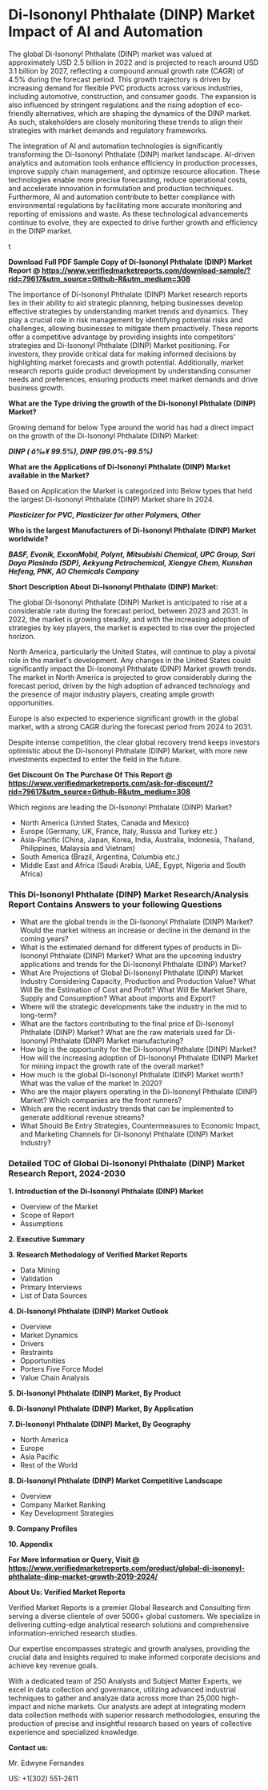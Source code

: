 <meta name="title" content="Global Di-Isononyl Phthalate (DINP) Market Impact of AI and Automation"><meta name="description" content="The global Di-Isononyl Phthalate (DINP) market was valued at approximately USD 2.5 billion in 2022 and is projected to reach around USD 3.1 billion by 2027, reflecting"><meta name="title" content="Di-Isononyl Phthalate (DINP) Market Size, Share, Scope, Trends, Growth, Opportunities, Analysis, Forecast"><h1>Di-Isononyl Phthalate (DINP) Market Impact of AI and Automation</h1><p>The global Di-Isononyl Phthalate (DINP) market was valued at approximately USD 2.5 billion in 2022 and is projected to reach around USD 3.1 billion by 2027, reflecting a compound annual growth rate (CAGR) of 4.5% during the forecast period. This growth trajectory is driven by increasing demand for flexible PVC products across various industries, including automotive, construction, and consumer goods. The expansion is also influenced by stringent regulations and the rising adoption of eco-friendly alternatives, which are shaping the dynamics of the DINP market. As such, stakeholders are closely monitoring these trends to align their strategies with market demands and regulatory frameworks.</p><p>The integration of AI and automation technologies is significantly transforming the Di-Isononyl Phthalate (DINP) market landscape. AI-driven analytics and automation tools enhance efficiency in production processes, improve supply chain management, and optimize resource allocation. These technologies enable more precise forecasting, reduce operational costs, and accelerate innovation in formulation and production techniques. Furthermore, AI and automation contribute to better compliance with environmental regulations by facilitating more accurate monitoring and reporting of emissions and waste. As these technological advancements continue to evolve, they are expected to drive further growth and efficiency in the DINP market.</p>t</p><p id="" class=""><strong>Download Full PDF Sample Copy of Di-Isononyl Phthalate (DINP) Market Report @ <a href="https://www.verifiedmarketreports.com/download-sample/?rid=79617&utm_source=Github-R&utm_medium=308" target="_blank">https://www.verifiedmarketreports.com/download-sample/?rid=79617&utm_source=Github-R&utm_medium=308</a></strong></p><p>The importance of&nbsp;Di-Isononyl Phthalate (DINP) Market research reports lies in their ability to aid strategic planning, helping businesses develop effective strategies by understanding market trends and dynamics. They play a crucial role in risk management by identifying potential risks and challenges, allowing businesses to mitigate them proactively. These reports offer a competitive advantage by providing insights into competitors' strategies and Di-Isononyl Phthalate (DINP) Market positioning. For investors, they provide critical data for making informed decisions by highlighting market forecasts and growth potential. Additionally, market research reports guide product development by understanding consumer needs and preferences, ensuring products meet market demands and drive business growth.</p><p><strong>What are the&nbsp;Type driving the growth of the Di-Isononyl Phthalate (DINP) Market?</strong></p><p id="" class="">Growing demand for below Type around the world has had a direct impact on the growth of the Di-Isononyl Phthalate (DINP) Market:</p><em><strong>DINP ( â‰¥ 99.5%), DINP (99.0%-99.5%)</strong></em></p><strong>What are the&nbsp;Applications&nbsp;of Di-Isononyl Phthalate (DINP) Market available in the Market?</strong></p><p id="" class="">Based on Application the Market is categorized into Below types that held the largest Di-Isononyl Phthalate (DINP) Market share In 2024.</p><em><strong>Plasticizer for PVC, Plasticizer for other Polymers, Other</strong></em></p><strong>Who is the largest Manufacturers of Di-Isononyl Phthalate (DINP) Market worldwide?</strong></p><p><em><strong>BASF, Evonik, ExxonMobil, Polynt, Mitsubishi Chemical, UPC Group, Sari Daya Plasindo (SDP), Aekyung Petrochemical, Xiongye Chem, Kunshan Hefeng, PNK, AO Chemicals Company</strong></em></p><p id="" class=""><strong>Short Description About Di-Isononyl Phthalate (DINP) Market:</strong></p><p>The global Di-Isononyl Phthalate (DINP) Market is anticipated to rise at a considerable rate during the forecast period, between 2023 and 2031. In 2022, the market is growing steadily, and with the increasing adoption of strategies by key players, the market is expected to rise over the projected horizon.</p><p>North America, particularly the United States, will continue to play a pivotal role in the market's development. Any changes in the United States could significantly impact the Di-Isononyl Phthalate (DINP) Market growth trends. The market in North America is projected to grow considerably during the forecast period, driven by the high adoption of advanced technology and the presence of major industry players, creating ample growth opportunities.</p><p>Europe is also expected to experience significant growth in the global market, with a strong CAGR during the forecast period from 2024 to 2031.</p><p>Despite intense competition, the clear global recovery trend keeps investors optimistic about the Di-Isononyl Phthalate (DINP) Market, with more new investments expected to enter the field in the future.</p><p id="" class=""><strong>Get Discount On The Purchase Of This Report @ <a href="https://www.verifiedmarketreports.com/ask-for-discount/?rid=79617&utm_source=Github-R&utm_medium=308" target="_blank">https://www.verifiedmarketreports.com/ask-for-discount/?rid=79617&utm_source=Github-R&utm_medium=308</a></strong></p>Which regions are leading the Di-Isononyl Phthalate (DINP) Market?</p><ul><li>North America (United States, Canada and Mexico)</li><li>Europe (Germany, UK, France, Italy, Russia and Turkey etc.)</li><li>Asia-Pacific (China, Japan, Korea, India, Australia, Indonesia, Thailand, Philippines, Malaysia and Vietnam)</li><li>South America (Brazil, Argentina, Columbia etc.)</li><li>Middle East and Africa (Saudi Arabia, UAE, Egypt, Nigeria and South Africa)</li></ul><h3 id="" class="">This Di-Isononyl Phthalate (DINP) Market Research/Analysis Report Contains Answers to your following Questions</h3><ul><li>What are the global trends in the Di-Isononyl Phthalate (DINP) Market? Would the market witness an increase or decline in the demand in the coming years?</li><li>What is the estimated demand for different types of products in Di-Isononyl Phthalate (DINP) Market? What are the upcoming industry applications and trends for the Di-Isononyl Phthalate (DINP) Market?</li><li>What Are Projections of Global Di-Isononyl Phthalate (DINP) Market Industry Considering Capacity, Production and Production Value? What Will Be the Estimation of Cost and Profit? What Will Be Market Share, Supply and Consumption? What about imports and Export?</li><li>Where will the strategic developments take the industry in the mid to long-term?</li><li>What are the factors contributing to the final price of Di-Isononyl Phthalate (DINP) Market? What are the raw materials used for Di-Isononyl Phthalate (DINP) Market manufacturing?</li><li>How big is the opportunity for the Di-Isononyl Phthalate (DINP) Market? How will the increasing adoption of Di-Isononyl Phthalate (DINP) Market for mining impact the growth rate of the overall market?</li><li>How much is the global Di-Isononyl Phthalate (DINP) Market worth? What was the value of the market In 2020?</li><li>Who are the major players operating in the Di-Isononyl Phthalate (DINP) Market? Which companies are the front runners?</li><li>Which are the recent industry trends that can be implemented to generate additional revenue streams?</li><li>What Should Be Entry Strategies, Countermeasures to Economic Impact, and Marketing Channels for Di-Isononyl Phthalate (DINP) Market Industry?</li></ul><h3 id="" class="">Detailed TOC of Global Di-Isononyl Phthalate (DINP) Market Research Report, 2024-2030</h3><p id="" class=""><strong>1. Introduction of the Di-Isononyl Phthalate (DINP) Market</strong></p><ul><li>Overview of the Market</li><li>Scope of Report</li><li>Assumptions</li></ul><p id="" class=""><strong>2. Executive Summary</strong></p><p id="" class=""><strong>3. Research Methodology of Verified Market Reports</strong></p><ul><li>Data Mining</li><li>Validation</li><li>Primary Interviews</li><li>List of Data Sources</li></ul><p id="" class=""><strong>4. Di-Isononyl Phthalate (DINP) Market Outlook</strong></p><ul><li>Overview</li><li>Market Dynamics</li><li>Drivers</li><li>Restraints</li><li>Opportunities</li><li>Porters Five Force Model</li><li>Value Chain Analysis</li></ul><p id="" class=""><strong>5. Di-Isononyl Phthalate (DINP) Market, By Product</strong></p><p id="" class=""><strong>6. Di-Isononyl Phthalate (DINP) Market, By Application</strong></p><p id="" class=""><strong>7. Di-Isononyl Phthalate (DINP) Market, By Geography</strong></p><ul><li>North America</li><li>Europe</li><li>Asia Pacific</li><li>Rest of the World</li></ul><p id="" class=""><strong>8. Di-Isononyl Phthalate (DINP) Market Competitive Landscape</strong></p><ul><li>Overview</li><li>Company Market Ranking</li><li>Key Development Strategies</li></ul><p id="" class=""><strong>9. Company Profiles</strong></p><p id="" class=""><strong>10. Appendix</strong></p><p id="" class=""><strong>For More Information or Query, Visit @ <a href="https://www.verifiedmarketreports.com/product/global-di-isononyl-phthalate-dinp-market-growth-2019-2024/" target="_blank">https://www.verifiedmarketreports.com/product/global-di-isononyl-phthalate-dinp-market-growth-2019-2024/</a></strong></p><p id="" class=""><strong>About Us: Verified Market Reports</strong></p><p id="" class="">Verified Market Reports is a premier Global Research and Consulting firm serving a diverse clientele of over 5000+ global customers. We specialize in delivering cutting-edge analytical research solutions and comprehensive information-enriched research studies.</p><p id="" class="">Our expertise encompasses strategic and growth analyses, providing the crucial data and insights required to make informed corporate decisions and achieve key revenue goals.</p><p id="" class="">With a dedicated team of 250 Analysts and Subject Matter Experts, we excel in data collection and governance, utilizing advanced industrial techniques to gather and analyze data across more than 25,000 high-impact and niche markets. Our analysts are adept at integrating modern data collection methods with superior research methodologies, ensuring the production of precise and insightful research based on years of collective experience and specialized knowledge.</p><p id="" class=""><strong>Contact us:</strong></p><p id="" class="">Mr. Edwyne Fernandes</p><p id="" class="">US: +1(302) 551-2611</p>